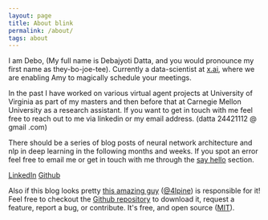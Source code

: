 ```yaml
---
layout: page
title: About blink
permalink: /about/
tags: about
---
```


I am Debo, (My full name is Debajyoti Datta, and you would pronounce my first name as they-bo-joe-tee). Currently a data-scientist at [x.ai](https://x.ai/), where we are enabling Amy to magically schedule your meetings.

In the past I have worked on various virtual agent projects at University of Virginia as part of my masters and then before that at Carnegie Mellon University
 as a research assistant. If you want to get in touch with me feel free to reach out to me via linkedin or my email address. (datta <just ignore these> 24421112 @ gmail <ignore this part too> .com)

 There should be a series of blog posts of neural network architecture and nlp in deep learning in the following months and weeks. If you spot an error feel free to email me or get in touch with me through the [say hello](http://debajyotidatta.github.io/contact/) section.

 [LinkedIn](https://www.linkedin.com/in/dedatta)
 [Github](https://github.com/debajyotidatta)

Also if this blog looks pretty [this amazing guy](http://johnotander.com)
([@4lpine](https://twitter.com/4lpine)) is responsible for it! Feel free to checkout the [Github repository](https://github.com/johnotander/pixyll) to download it,
request a feature, report a bug, or contribute. It's free, and open source
([MIT](http://opensource.org/licenses/MIT)).
